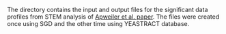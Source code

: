 The directory contains the input and output files for the significant data profiles from STEM analysis of [Apweiler et al. paper](https://bmcgenomics.biomedcentral.com/articles/10.1186/1471-2164-13-239).
The files were created once using SGD and the other time using YEASTRACT database.
